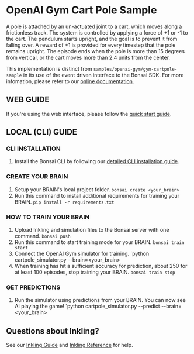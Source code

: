 # OpenAI Gym Cart Pole Sample
A pole is attached by an un-actuated joint to a cart, which moves along a frictionless track. The system is controlled by applying a force of +1 or -1 to the cart. The pendulum starts upright, and the goal is to prevent it from falling over. A reward of +1 is provided for every timestep that the pole remains upright. The episode ends when the pole is more than 15 degrees from vertical, or the cart moves more than 2.4 units from the center.

This implementation is distinct from `samples/openai-gym/gym-cartpole-sample` in its use of the event driven interface to the Bonsai SDK. For more infomation, please refer to our [online documentation](https://docs.bons.ai/references/library-reference.html#event-class).

## WEB GUIDE

If you're using the web interface, please follow the [quick start guide](http://docs.bons.ai/guides/getting-started.html).



## LOCAL (CLI) GUIDE

### CLI INSTALLATION
1. Install the Bonsai CLI by following our [detailed CLI installation guide](http://docs.bons.ai/guides/cli-guide.html).

### CREATE YOUR BRAIN
1. Setup your BRAIN's local project folder.
       `bonsai create <your_brain>`
2. Run this command to install additional requirements for training your BRAIN.
       `pip install -r requirements.txt`

### HOW TO TRAIN YOUR BRAIN
1. Upload Inkling and simulation files to the Bonsai server with one command.
       `bonsai push`
2. Run this command to start training mode for your BRAIN.
       `bonsai train start`
3. Connect the OpenAI Gym simulator for training.
       `python cartpole_simulator.py --brain=<your_brain>
4. When training has hit a sufficient accuracy for prediction, about 250 for at least 100 episodes, stop training your BRAIN.
       `bonsai train stop`

### GET PREDICTIONS
1. Run the simulator using predictions from your BRAIN. You can now see AI playing the game!
       `python cartpole_simulator.py --predict --brain=<your_brain>


## Questions about Inkling?
See our [Inkling Guide](http://docs.bons.ai/guides/inkling-guide.html) and [Inkling Reference](http://docs.bons.ai/references/inkling-reference.html) for help.
